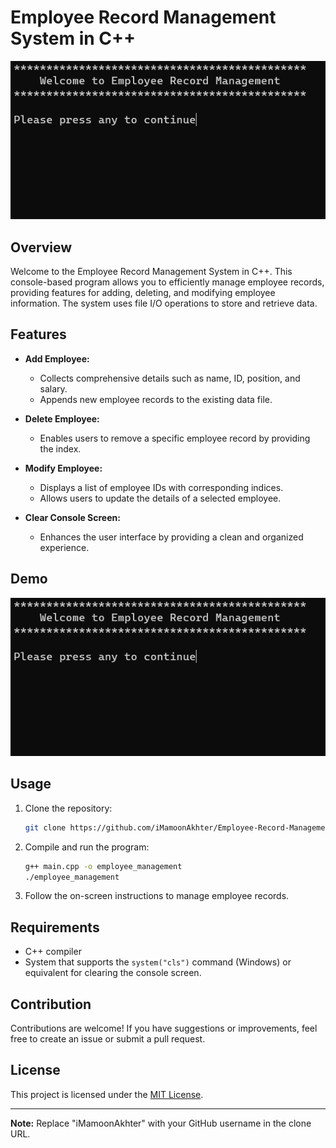 # Employee Record Management System in C++

![Demo](demo.png)

## Overview

Welcome to the Employee Record Management System in C++. This console-based program allows you to efficiently manage employee records, providing features for adding, deleting, and modifying employee information. The system uses file I/O operations to store and retrieve data.

## Features

- **Add Employee:**
  - Collects comprehensive details such as name, ID, position, and salary.
  - Appends new employee records to the existing data file.

- **Delete Employee:**
  - Enables users to remove a specific employee record by providing the index.

- **Modify Employee:**
  - Displays a list of employee IDs with corresponding indices.
  - Allows users to update the details of a selected employee.

- **Clear Console Screen:**
  - Enhances the user interface by providing a clean and organized experience.

## Demo

![Demo](demo.png)

## Usage

1. Clone the repository:

    ```bash
    git clone https://github.com/iMamoonAkhter/Employee-Record-Management-System-C-.git
    ```

2. Compile and run the program:

    ```bash
    g++ main.cpp -o employee_management
    ./employee_management
    ```

3. Follow the on-screen instructions to manage employee records.

## Requirements

- C++ compiler
- System that supports the `system("cls")` command (Windows) or equivalent for clearing the console screen.

## Contribution

Contributions are welcome! If you have suggestions or improvements, feel free to create an issue or submit a pull request.

## License

This project is licensed under the [MIT License](LICENSE).

---

**Note:** Replace "iMamoonAkhter" with your GitHub username in the clone URL.
